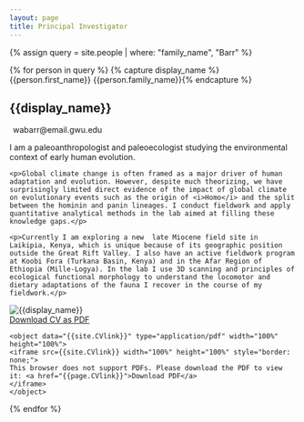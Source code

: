 ```yaml
---
layout: page
title: Principal Investigator
---
```


{% assign query = site.people | where: "family_name", "Barr" %}

{% for person in query %}
{% capture display_name %}{{person.first_name}} {{person.family_name}}{% endcapture %}
<div class="row">
<div class="col-xs-12 col-md-6">
    <h2>{{display_name}}</h2>
    <p><i class="fas fa-envelope" style="padding-right:6px"></i>wabarr@email.gwu.edu</p>
    <p>I am a paleoanthropologist and paleoecologist studying the environmental context of early human evolution.</p>

    <p>Global climate change is often framed as a major driver of human adaptation and evolution. However, despite much theorizing, we have surprisingly limited direct evidence of the impact of global climate on evolutionary events such as the origin of <i>Homo</i> and the split between the hominin and panin lineages. I conduct fieldwork and apply quantitative analytical methods in the lab aimed at filling these knowledge gaps.</p>

    <p>Currently I am exploring a new  late Miocene field site in Laikipia, Kenya, which is unique because of its geographic position outside the Great Rift Valley. I also have an active fieldwork program at Koobi Fora (Turkana Basin, Kenya) and in the Afar Region of Ethiopia (Mille-Logya). In the lab I use 3D scanning and principles of ecological functional morphology to understand the locomotor and dietary adaptations of the fauna I recover in the course of my fieldwork.</p>
</div>

<div class="col-xs-12 col-md-6">
	<img class="img-fluid rounded-circle" src="{{site.baseurl}}/{{person.headshot}}" alt='{{display_name}}'>
	
</div>

<div class="col-xs-12 col-md-6">
	<a href="{{site.CVlink}}">Download CV as PDF</a><br>

	<object data="{{site.CVlink}}" type="application/pdf" width="100%" height="100%">
	<iframe src={{site.CVlink}} width="100%" height="100%" style="border: none;">
	This browser does not support PDFs. Please download the PDF to view it: <a href="{{page.CVlink}}">Download PDF</a>
	</iframe>
	</object>
</div>


   
</div>
{% endfor %}
